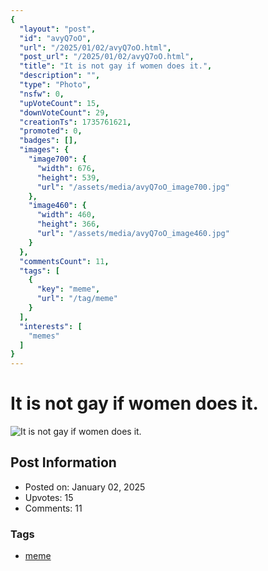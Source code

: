 ```yaml
---
{
  "layout": "post",
  "id": "avyQ7oO",
  "url": "/2025/01/02/avyQ7oO.html",
  "post_url": "/2025/01/02/avyQ7oO.html",
  "title": "It is not gay if women does it.",
  "description": "",
  "type": "Photo",
  "nsfw": 0,
  "upVoteCount": 15,
  "downVoteCount": 29,
  "creationTs": 1735761621,
  "promoted": 0,
  "badges": [],
  "images": {
    "image700": {
      "width": 676,
      "height": 539,
      "url": "/assets/media/avyQ7oO_image700.jpg"
    },
    "image460": {
      "width": 460,
      "height": 366,
      "url": "/assets/media/avyQ7oO_image460.jpg"
    }
  },
  "commentsCount": 11,
  "tags": [
    {
      "key": "meme",
      "url": "/tag/meme"
    }
  ],
  "interests": [
    "memes"
  ]
}
---
```


# It is not gay if women does it.

![It is not gay if women does it.](/assets/media/avyQ7oO_image700.jpg)

## Post Information

- Posted on: January 02, 2025
- Upvotes: 15
- Comments: 11

### Tags

- [meme](/tag/meme)
